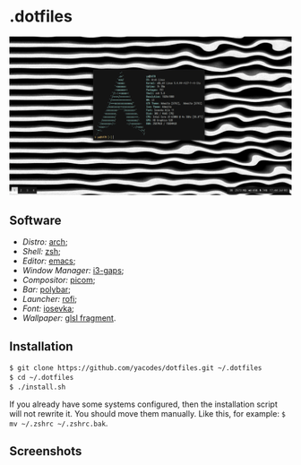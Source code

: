 # .dotfiles

![Desktop Image](./.media/system.png)

## Software

- *Distro:* [arch](https://www.archlinux.org/);
- *Shell:* [zsh](https://wiki.archlinux.org/index.php/zsh);
- *Editor:* [emacs](https://www.gnu.org/software/emacs/);
- *Window Manager:* [i3-gaps](https://github.com/Airblader/i3);
- *Compositor:* [picom](https://github.com/yshui/picom);
- *Bar:* [polybar](https://github.com/polybar/polybar);
- *Launcher:* [rofi](https://github.com/davatorium/rofi);
- *Font:* [iosevka](https://typeof.net/Iosevka/);
- *Wallpaper:* [glsl fragment](./wallpaper.glsl).

## Installation
```sh
$ git clone https://github.com/yacodes/dotfiles.git ~/.dotfiles
$ cd ~/.dotfiles
$ ./install.sh
```

If you already have some systems configured, then the installation script will not rewrite it. You should move them manually. Like this, for example: `$ mv ~/.zshrc ~/.zshrc.bak`.

## Screenshots
